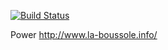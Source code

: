 [![Build Status](https://drone.io/github.com/GeReinhart/app-share-gps-trace/status.png)](https://drone.io/github.com/GeReinhart/app-share-gps-trace/latest)

Power http://www.la-boussole.info/